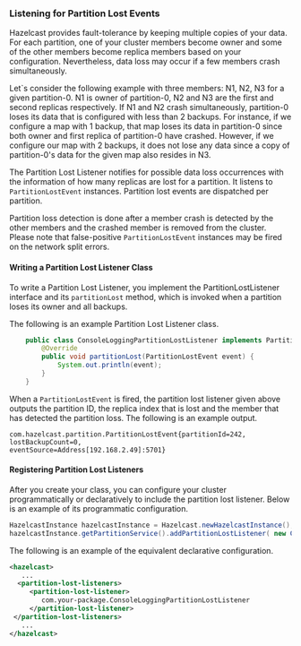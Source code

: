 
### Listening for Partition Lost Events

Hazelcast provides fault-tolerance by keeping multiple copies of your data. For each partition, one of your cluster members become owner and some of the other members become replica members based on your configuration. Nevertheless, data loss may occur if a few members crash simultaneously.

Let`s consider the following example with three members: N1, N2, N3 for a given partition-0. N1 is owner of partition-0, N2 and N3 are the first and second replicas respectively. If N1 and N2 crash simultaneously, partition-0 loses its data that is configured with less than 2 backups.
For instance, if we configure a map with 1 backup, that map loses its data in partition-0 since both owner and first replica of partition-0 have crashed. However, if we configure our map with 2 backups, it does not lose any data since a copy of partition-0's data for the given map
also resides in N3. 

The Partition Lost Listener notifies for possible data loss occurrences with the information of how many replicas are lost for a partition. It listens to `PartitionLostEvent` instances. Partition lost events are dispatched per partition. 

Partition loss detection is done after a member crash is detected by the other members and the crashed member is removed from the cluster. Please note that false-positive `PartitionLostEvent` instances may be fired on the network split errors. 

#### Writing a Partition Lost Listener Class

To write a Partition Lost Listener, you implement the PartitionLostListener interface and its `partitionLost` method, which is invoked when a partition loses its owner and all backups.

The following is an example Partition Lost Listener class. 

```java
    public class ConsoleLoggingPartitionLostListener implements PartitionLostListener {
        @Override
        public void partitionLost(PartitionLostEvent event) {
            System.out.println(event);
        }
    } 
```

When a `PartitionLostEvent` is fired, the partition lost listener given above outputs the partition ID, the replica index that is lost and the member that has detected the partition loss. The following is an example output.

```
com.hazelcast.partition.PartitionLostEvent{partitionId=242, lostBackupCount=0, 
eventSource=Address[192.168.2.49]:5701}
```

#### Registering Partition Lost Listeners

After you create your class, you can configure your cluster programmatically or declaratively to include the partition lost listener. Below is an example of its programmatic configuration.

```java
HazelcastInstance hazelcastInstance = Hazelcast.newHazelcastInstance();
hazelcastInstance.getPartitionService().addPartitionLostListener( new ConsoleLoggingPartitionLostListener() );
```

The following is an example of the equivalent declarative configuration. 

```xml
<hazelcast>
   ...
  <partition-lost-listeners>
     <partition-lost-listener>
        com.your-package.ConsoleLoggingPartitionLostListener
     </partition-lost-listener>
 </partition-lost-listeners>
   ...
</hazelcast>
```


